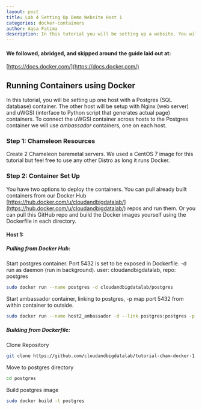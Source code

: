 ```yaml
---
layout: post
title: Lab 4 Setting Up Demo Website Host 1
categories: docker-containers
author: Aqsa Fatima
description: In this tutorial you will be setting up a website. You will be using two hosts for this tutorial. This is part one of the tutorial on Host 1.
---
```

#### We followed, abridged, and skipped around the guide laid out at: 
[https://docs.docker.com/](https://docs.docker.com/)

## Running Containers using Docker 
In this tutorial, you will be setting up one host with a Postgres (SQL database) container. The other host will be setup with Nginx (web server) and uWGSI (interface to Python script that generates actual page) containers. To connect the uWGSI
container across hosts to the Postgres container we will use _ambassador_ containers, one on each host.

### Step 1: Chameleon Resources
Create 2 Chameleon baremetal servers. We used a CentOS 7 image for this tutorial but feel free to use any other Distro as long it runs Docker. 

### Step 2: Container Set Up
You have two options to deploy the containers. You can pull already built containers from our Docker Hub [https://hub.docker.com/u/cloudandbigdatalab/](https://hub.docker.com/u/cloudandbigdatalab/) repos and run them. Or you can pull this GitHub repo and build the Docker images yourself using the Dockerfile in each directory.

#### Host 1:
##### Pulling from Docker Hub:
Start postgres container. Port 5432 is set to be exposed in Dockerfile. -d run as daemon (run in background). user: cloudandbigdatalab, repo: postgres 
``` sh
sudo docker run --name postgres -d cloudandbigdatalab/postgres
```
Start ambassador container, linking to postgres, -p map port 5432 from within container to outside.
``` sh
sudo docker run --name host2_ambassador -d --link postgres:postgres -p 5432:5432 svendowideit/ambassador 
```
##### Building from Dockerfile:

Clone Repository
``` sh
git clone https://github.com/cloudandbigdatalab/tutorial-cham-docker-1.git
```

Move to postgres directory
``` sh
cd postgres
```

Build postgres image
``` sh
sudo docker build -t postgres
```







